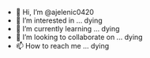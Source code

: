 - 👋 Hi, I’m @ajelenic0420
- 👀 I’m interested in ... dying
- 🌱 I’m currently learning ... dying
- 💞️ I’m looking to collaborate on ... dying
- 📫 How to reach me ... dying

<!---
ajelenic0420/ajelenic0420 is a ✨ special ✨ repository because its `README.md` (this file) appears on your GitHub profile.
You can click the Preview link to take a look at your changes.
--->
